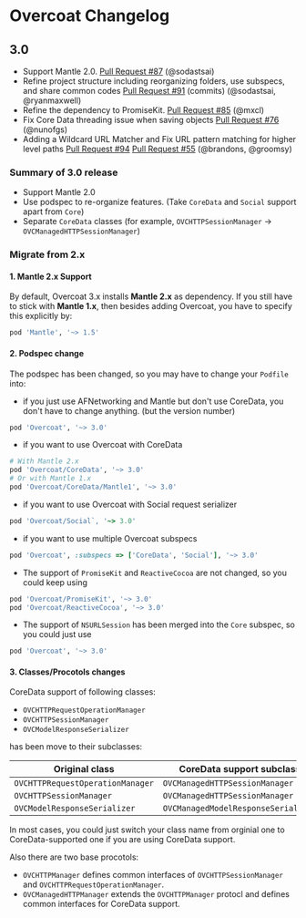 # Overcoat Changelog

## 3.0

* Support Mantle 2.0. [Pull Request #87](https://github.com/Overcoat/Overcoat/pull/87) (@sodastsai)
* Refine project structure including reorganizing folders, use subspecs, and share common codes
  [Pull Request #91](https://github.com/Overcoat/Overcoat/pull/91) (commits) (@sodastsai, @ryanmaxwell)
* Refine the dependency to PromiseKit. [Pull Request #85](https://github.com/Overcoat/Overcoat/pull/85) (@mxcl)
* Fix Core Data threading issue when saving objects [Pull Request #76](https://github.com/Overcoat/Overcoat/pull/76) (@nunofgs)
* Adding a Wildcard URL Matcher and Fix URL pattern matching for higher level paths [Pull Request #94](https://github.com/Overcoat/Overcoat/pull/94) [Pull Request #55](https://github.com/Overcoat/Overcoat/pull/55) (@brandons, @groomsy)

### Summary of 3.0 release

* Support Mantle 2.0
* Use podspec to re-organize features. (Take `CoreData` and `Social` support apart from `Core`)
* Separate `CoreData` classes (for example, `OVCHTTPSessionManager` -> `OVCManagedHTTPSessionManager`)

### Migrate from 2.x

#### 1. Mantle 2.x Support

By default, Overcoat 3.x installs **Mantle 2.x** as dependency. 
If you still have to stick with **Mantle 1.x**, then besides adding Overcoat, you have to specify this explicitly by:
```ruby
pod 'Mantle', '~> 1.5'
```

#### 2. Podspec change

The podspec has been changed, so you may have to change your `Podfile` into:

* if you just use AFNetworking and Mantle but don't use CoreData, you don't have to change anything. (but the version number)
```ruby
pod 'Overcoat', '~> 3.0'
```
* if you want to use Overcoat with CoreData
```ruby
# With Mantle 2.x
pod 'Overcoat/CoreData', '~> 3.0'
# Or with Mantle 1.x
pod 'Overcoat/CoreData/Mantle1', '~> 3.0'
```
* if you want to use Overcoat with Social request serializer
```ruby
pod 'Overcoat/Social`, '~> 3.0'
```
* if you want to use multiple Overcoat subspecs
```ruby
pod 'Overcoat', :subspecs => ['CoreData', 'Social'], '~> 3.0'
```
* The support of `PromiseKit` and `ReactiveCocoa` are not changed, so you could keep using
```ruby
pod 'Overcoat/PromiseKit', '~> 3.0'
pod 'Overcoat/ReactiveCocoa', '~> 3.0'
```
* The support of `NSURLSession` has been merged into the `Core` subspec, so you could just use
```ruby
pod 'Overcoat', '~> 3.0'
```

#### 3. Classes/Procotols changes

CoreData support of following classes:

* `OVCHTTPRequestOperationManager`
* `OVCHTTPSessionManager`
* `OVCModelResponseSerializer`

has been move to their subclasses:

Original class                   | CoreData support subclass
-------------------------------- | ------------------------------------
`OVCHTTPRequestOperationManager` | `OVCManagedHTTPSessionManager`
`OVCHTTPSessionManager`          | `OVCManagedHTTPSessionManager`
`OVCModelResponseSerializer`     | `OVCManagedModelResponseSerializer`

In most cases, you could just switch your class name from orginial one to CoreData-supported one
if you are using CoreData support.

Also there are two base procotols: 

* `OVCHTTPManager` defines common interfaces of `OVCHTTPSessionManager` and `OVCHTTPRequestOperationManager`.
* `OVCManagedHTTPManager` extends the `OVCHTTPManager` protocl and defines common interfaces for CoreData support.
